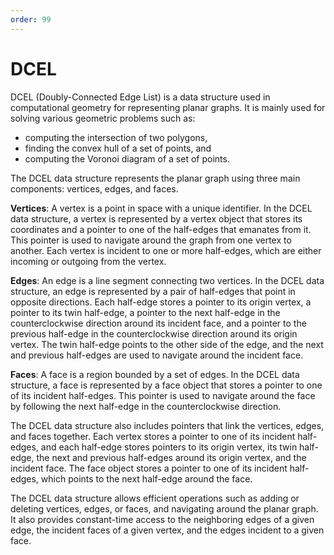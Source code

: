 ```yaml
---
order: 99
---
```


# DCEL

DCEL (Doubly-Connected Edge List) is a data structure used in computational geometry for representing planar graphs. It is mainly used for solving various geometric problems such as:

- computing the intersection of two polygons,
- finding the convex hull of a set of points, and
- computing the Voronoi diagram of a set of points.

The DCEL data structure represents the planar graph using three main components: vertices, edges, and faces.

**Vertices**: A vertex is a point in space with a unique identifier. In the DCEL data structure, a vertex is represented by a vertex object that stores its coordinates and a pointer to one of the half-edges that emanates from it. This pointer is used to navigate around the graph from one vertex to another. Each vertex is incident to one or more half-edges, which are either incoming or outgoing from the vertex.

**Edges**: An edge is a line segment connecting two vertices. In the DCEL data structure, an edge is represented by a pair of half-edges that point in opposite directions. Each half-edge stores a pointer to its origin vertex, a pointer to its twin half-edge, a pointer to the next half-edge in the counterclockwise direction around its incident face, and a pointer to the previous half-edge in the counterclockwise direction around its origin vertex. The twin half-edge points to the other side of the edge, and the next and previous half-edges are used to navigate around the incident face.

**Faces**: A face is a region bounded by a set of edges. In the DCEL data structure, a face is represented by a face object that stores a pointer to one of its incident half-edges. This pointer is used to navigate around the face by following the next half-edge in the counterclockwise direction.

The DCEL data structure also includes pointers that link the vertices, edges, and faces together. Each vertex stores a pointer to one of its incident half-edges, and each half-edge stores pointers to its origin vertex, its twin half-edge, the next and previous half-edges around its origin vertex, and the incident face. The face object stores a pointer to one of its incident half-edges, which points to the next half-edge around the face.

The DCEL data structure allows efficient operations such as adding or deleting vertices, edges, or faces, and navigating around the planar graph. It also provides constant-time access to the neighboring edges of a given edge, the incident faces of a given vertex, and the edges incident to a given face.

